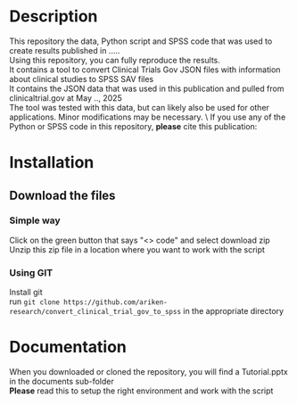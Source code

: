 # Description
This repository the data, Python script and SPSS code that was used to create results published in ..... \
Using this repository, you can fully reproduce the results. \
It contains a tool to convert Clinical Trials Gov JSON files with information about clinical studies to SPSS SAV files\
It contains the JSON data that was used in this publication and pulled from clinicaltrial.gov at May .., 2025 \
The tool was tested with this data, but can likely also be used for other applications. Minor modifications may be necessary. \ 
If you use any of the Python or SPSS code in this repository, **please** cite this publication: 
# Installation
## Download the files
### Simple way
Click on the green button that says "<> code" and select download zip \
Unzip this zip file in a location where you want to work with the script
### Using GIT
Install git \
run ```git clone https://github.com/ariken-research/convert_clinical_trial_gov_to_spss``` in the appropriate directory
# Documentation
When you downloaded or cloned the repository, you will find a Tutorial.pptx in the documents sub-folder\
**Please** read this to setup the right environment and work with the script

